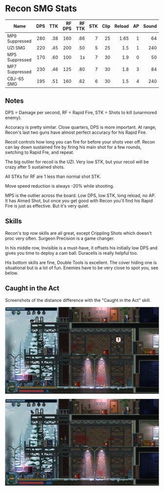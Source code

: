 # Recon SMG Stats

| Name           | DPS | TTK | RF DPS | RF TTK | STK | Clip | Reload | AP  | Sound |
| ---------------| ---:| ---:| ------:| ------:|----:| ----:| ------:| ---:| -----:|
| MP9 Suppressed | 280 | .38 |    160 |    .66 |   7 |   25 |   1.65 |   1 |    64 |
| UZI SMG        | 220 | .45 |    200 |    .50 |   5 |   25 |   1.5  |   1 |   240 |
| MP5 Suppressed | 170 | .60 |    100 |     1s |   7 |   30 |   1.9  |   0 |    50 |
| MP7 Suppressed | 230 | .46 |    125 |    .80 |   7 |   30 |   1.8  |   3 |    84 |
| CBJ-65 SMG     | 195 | .51 |    160 |    .62 |   6 |   30 |   1.5  |   4 |   240 |

## Notes

DPS = Damage per second, RF = Rapid Fire, STK = Shots to kill (unarmored enemy).

Accuracy is pretty similar. Close quarters, DPS is more important. At range, Recon's last two guns have almost perfect accuracy for his Rapid Fire.

Recoil controls how long you can fire for before your shots veer off. Recon can lay down sustained fire by firing his main shot for a few rounds, swtching to Rapid Fre, and repeat.

The big outlier for recoil is the UZI. Very low STK, but your recoil will be crazy after 5 sustained shots.

All STKs for RF are 1 less than normal shot STK.

Move speed reduction is always -20% while shooting.

MP5 is the outlier across the board. Low DPS, low STK, long reload, no AP. It has Aimed Shot, but once you get good with Recon you'll find his Rapid Fire is just as effective. But it's very quiet.

## Skills

Recon's top row skills are all great, except Crippling Shots which doesn't proc very often. Surgeon Precision is a game changer.

In his middle row, Invisible is a must-have, it offsets his initially low DPS and gives you time to deploy a cam ball. Duracells is really helpful too.

His bottom skills are fine, Double Tools is excellent. The cover hiding one is situational but is a lot of fun. Enemies have to be very close to spot you, see below.

## Caught in the Act

Screenshots of the distance difference with the "Caught in the Act" skill.

![](media/recon-cover-1.png)

![](media/recon-cover-2.png)